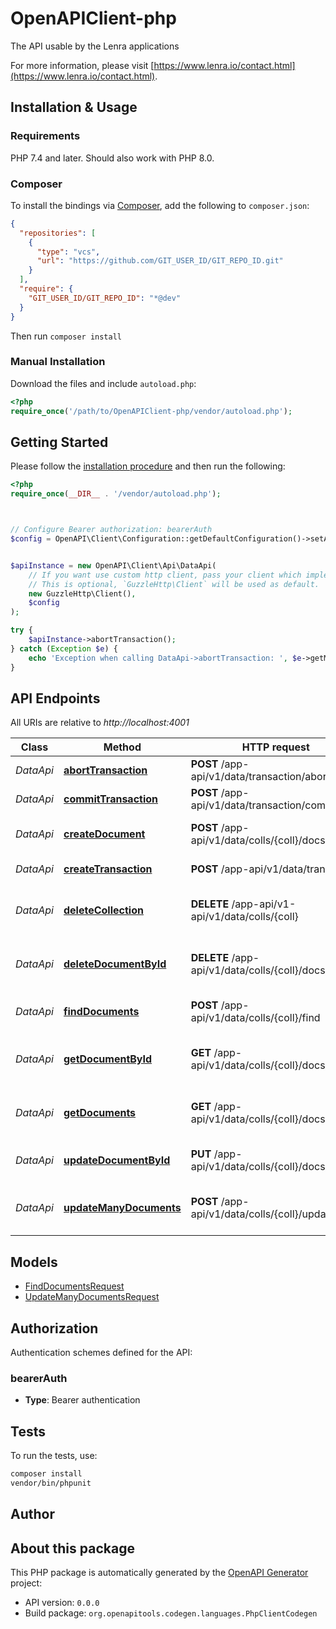 # OpenAPIClient-php

The API usable by the Lenra applications

For more information, please visit [https://www.lenra.io/contact.html](https://www.lenra.io/contact.html).

## Installation & Usage

### Requirements

PHP 7.4 and later.
Should also work with PHP 8.0.

### Composer

To install the bindings via [Composer](https://getcomposer.org/), add the following to `composer.json`:

```json
{
  "repositories": [
    {
      "type": "vcs",
      "url": "https://github.com/GIT_USER_ID/GIT_REPO_ID.git"
    }
  ],
  "require": {
    "GIT_USER_ID/GIT_REPO_ID": "*@dev"
  }
}
```

Then run `composer install`

### Manual Installation

Download the files and include `autoload.php`:

```php
<?php
require_once('/path/to/OpenAPIClient-php/vendor/autoload.php');
```

## Getting Started

Please follow the [installation procedure](#installation--usage) and then run the following:

```php
<?php
require_once(__DIR__ . '/vendor/autoload.php');



// Configure Bearer authorization: bearerAuth
$config = OpenAPI\Client\Configuration::getDefaultConfiguration()->setAccessToken('YOUR_ACCESS_TOKEN');


$apiInstance = new OpenAPI\Client\Api\DataApi(
    // If you want use custom http client, pass your client which implements `GuzzleHttp\ClientInterface`.
    // This is optional, `GuzzleHttp\Client` will be used as default.
    new GuzzleHttp\Client(),
    $config
);

try {
    $apiInstance->abortTransaction();
} catch (Exception $e) {
    echo 'Exception when calling DataApi->abortTransaction: ', $e->getMessage(), PHP_EOL;
}

```

## API Endpoints

All URIs are relative to *http://localhost:4001*

Class | Method | HTTP request | Description
------------ | ------------- | ------------- | -------------
*DataApi* | [**abortTransaction**](docs/Api/DataApi.md#aborttransaction) | **POST** /app-api/v1/data/transaction/abort | Aborts a transaction
*DataApi* | [**commitTransaction**](docs/Api/DataApi.md#committransaction) | **POST** /app-api/v1/data/transaction/commit | Commits a transaction
*DataApi* | [**createDocument**](docs/Api/DataApi.md#createdocument) | **POST** /app-api/v1/data/colls/{coll}/docs | Creates a document in database
*DataApi* | [**createTransaction**](docs/Api/DataApi.md#createtransaction) | **POST** /app-api/v1/data/transaction | Creates a transaction
*DataApi* | [**deleteCollection**](docs/Api/DataApi.md#deletecollection) | **DELETE** /app-api/v1-api/v1/data/colls/{coll} | Deletes a collection from database
*DataApi* | [**deleteDocumentById**](docs/Api/DataApi.md#deletedocumentbyid) | **DELETE** /app-api/v1/data/colls/{coll}/docs/{id} | Deletes a document from database
*DataApi* | [**findDocuments**](docs/Api/DataApi.md#finddocuments) | **POST** /app-api/v1/data/colls/{coll}/find | Finds documents in database
*DataApi* | [**getDocumentById**](docs/Api/DataApi.md#getdocumentbyid) | **GET** /app-api/v1/data/colls/{coll}/docs/{id} | Gets a document from database
*DataApi* | [**getDocuments**](docs/Api/DataApi.md#getdocuments) | **GET** /app-api/v1/data/colls/{coll}/docs | Gets documents from database
*DataApi* | [**updateDocumentById**](docs/Api/DataApi.md#updatedocumentbyid) | **PUT** /app-api/v1/data/colls/{coll}/docs/{id} | Updates a document in database
*DataApi* | [**updateManyDocuments**](docs/Api/DataApi.md#updatemanydocuments) | **POST** /app-api/v1/data/colls/{coll}/updateMany | Updates many documents in database

## Models

- [FindDocumentsRequest](docs/Model/FindDocumentsRequest.md)
- [UpdateManyDocumentsRequest](docs/Model/UpdateManyDocumentsRequest.md)

## Authorization

Authentication schemes defined for the API:
### bearerAuth

- **Type**: Bearer authentication

## Tests

To run the tests, use:

```bash
composer install
vendor/bin/phpunit
```

## Author



## About this package

This PHP package is automatically generated by the [OpenAPI Generator](https://openapi-generator.tech) project:

- API version: `0.0.0`
- Build package: `org.openapitools.codegen.languages.PhpClientCodegen`

